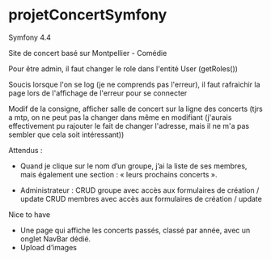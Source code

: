 # projetConcertSymfony
Symfony 4.4

Site de concert basé sur Montpellier - Comédie

Pour être admin, il faut changer le role dans l'entité User (getRoles())

Soucis lorsque l'on se log (je ne comprends pas l'erreur), il faut rafraichir la page lors de l'affichage de l'erreur pour se connecter

Modif de la consigne, afficher salle de concert sur la ligne des concerts (tjrs a mtp, on ne peut pas la changer dans même en modifiant (j'aurais effectivement pu rajouter le fait de changer l'adresse, mais il ne m'a pas sembler que cela soit intéressant))


Attendus :
- Quand je clique sur le nom d’un groupe, j’ai la liste de ses membres, mais également une section : « leurs prochains concerts ».

- Administrateur :
    CRUD groupe avec accès aux formulaires de création / update
    CRUD membres avec accès aux formulaires de création / update

Nice to have
- Une page qui affiche les concerts passés, classé par année, avec un onglet NavBar dédié.
- Upload d’images